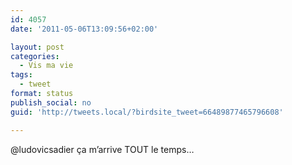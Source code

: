 ```yaml
---
id: 4057
date: '2011-05-06T13:09:56+02:00'

layout: post
categories:
  - Vis ma vie
tags:
  - tweet
format: status
publish_social: no
guid: 'http://tweets.local/?birdsite_tweet=66489877465796608'

---
```


@ludovicsadier ça m’arrive TOUT le temps…